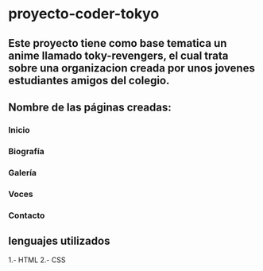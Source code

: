 # proyecto-coder-tokyo
## Este proyecto tiene como base tematica un anime llamado toky-revengers, el cual trata sobre una organizacion creada por unos jovenes estudiantes amigos del colegio. 

## Nombre de las páginas creadas:
### Inicio
### Biografía
### Galería
### Voces
### Contacto

## lenguajes utilizados
1.- HTML
2.- CSS
